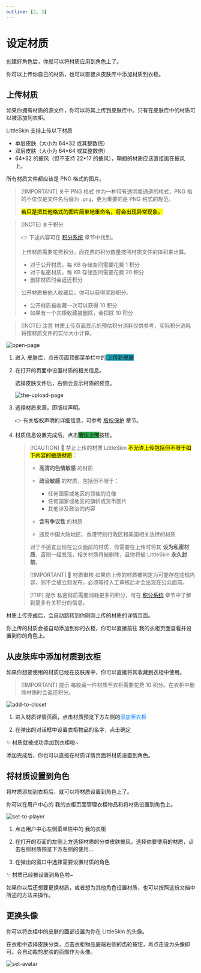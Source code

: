```yaml
---
outline: [2, 3]
---
```


<script setup>
import { faArchive, faUpload, faStar } from '@fortawesome/free-solid-svg-icons'
</script>

# 设定材质

创建好角色后，你就可以将材质应用到角色上了。

你可以上传你自己的材质，也可以直接从皮肤库中添加材质到衣柜。

## 上传材质

如果你拥有材质的源文件，你可以将其上传到皮肤库中。只有在皮肤库中的材质可以被添加到衣柜。

LittleSkin 支持上传以下材质

- 单层皮肤（大小为 64\*32 或其整数倍）
- 双层皮肤（大小为 64\*64 或其整数倍）
- 64\*32 的披风（但不支持 22\*17 的披风），鞘翅的材质应该直接画在披风上。

所有材质文件都应该是 PNG 格式的图片。

> [!IMPORTANT] 关于 PNG 格式
> 作为一种带有透明度通道的格式，PNG 指的不仅仅是文件名后缀为 `.png`，更为重要的是 PNG 格式的规范。
>
> <mark>若只是把其他格式的图片简单地重命名，将会出现异常现象。</mark>

> [!NOTE] 关于积分
>
> 👉 下述内容可在 [积分系统](../score) 章节中找到。
>
> 上传材质需要花费积分，而花费的积分数量按照材质文件的体积来计算。
>
> - 对于公开材质，每 KB 存储空间需要花费 1 积分
> - 对于私密材质，每 KB 存储空间需要花费 20 积分
> - 删除材质时会返还积分
>
> 公开材质被他人收藏后，你可以获得奖励积分。
>
> - 公开材质被收藏一次可以获得 10 积分
> - 如果有一个衣柜收藏被删除，会扣除 10 积分

> [!NOTE] 注意
> 材质上传页面显示的预估积分消耗仅供参考，实际积分消耗将按材质文件的实际大小计算。

![open-page](./assets/textures/1-open-page.webp)

1. 进入<BSSection><FA :icon="faArchive"/> 皮肤库</BSSection>，点击页面顶部菜单栏中的<BSButton style="background-color: #17a2b8;"><FA :icon="faUpload"/> 上传新皮肤</BSButton>

2. 在打开的页面中设置材质的相关信息。

    选择皮肤文件后，右侧会显示材质的预览。

    ![the-upload-page](./assets/textures/5-the-upload-page.webp)

3. 选择<BSSection>材质来源</BSSection>，即版权声明。

    👉 有关版权声明的详细信息，可参考 [版权保护](../copyrights) 章节。

4. 材质信息设置完成后，点击<BSButton style="background-color: #28a745;">确认上传</BSButton>按钮。

    > [!CAUTION] 🚫 禁止上传的材质
    > LittleSkin <mark>不允许上传包括但不限于如下内容的敏感材质</mark>：
    >
    > - **高清的色情敏感** 的材质
    > - **政治敏感** 的材质，包括但不限于：
    >
    >   - 任何国家或地区的领袖的肖像
    >   - 任何国家或地区的旗帜或货币图片
    >   - 其他涉及政治的内容
    >
    > - **含有争议性** 的材质
    > - 违反中国大陆地区、香港特别行政区和美国相关法律的材质
    >
    > 对于不适宜出现在公众面前的材质，你需要在上传时将其 **设为私密材质**，否则一经发现，相关材质将被删除，且你将被 LittleSkin **永久封禁**。

    > [!IMPORTANT] 🔎 材质审核
    > 如果你上传的材质被判定为可能存在违规内容，则不会被立刻发布，必须等待人工审核后才会出现在公众面前。

    > [!TIP] 提示
    > 私密材质需要消耗更多的积分，可在 [积分系统](../score) 章节中了解到更多有关积分的信息。

材质上传完成后，会自动跳转到你刚刚上传的材质的详情页面。

你上传的材质会被自动添加到你的衣柜，你可以直接前往<BSSection><FA :icon="faStar"/> 我的衣柜</BSSection>页面查看并设置到你的角色上。

## 从皮肤库中添加材质到衣柜

如果你想要使用的材质已经在皮肤库中，你可以直接将其收藏到衣柜中使用。

> [!IMPORTANT] 提示
每收藏一件材质至衣柜需要花费 10 积分。在衣柜中删除材质时会返还积分。

![add-to-closet](./assets/textures/2-add-to-closet.webp)

1. 进入材质详情页面，点击材质预览下方左侧的<BSButton style="background-color: transparent; color: #007bff; border-color: #007bff;">添加至衣柜</BSButton>

2. 在弹出的对话框中设置衣柜物品的名字，点击<BSButton>确定</BSButton>

:sparkles: 材质就被成功添加到衣柜啦~

添加完成后，你也可以直接在材质详情页面将材质设置到角色。

## 将材质设置到角色

将材质添加到衣柜后，就可以将材质设置到角色上了。

你可以在用户中心的<BSSection><FA :icon="faStar"/> 我的衣柜</BSSection>页面管理衣柜物品和将材质设置到角色上。

![set-to-player](./assets/textures/3-set-to-player.webp)

1. 点击用户中心左侧菜单栏中的<BSSection><FA :icon="faStar"/> 我的衣柜</BSSection>

2. 在打开的页面的左侧上方选择材质的分类<BSSection>皮肤</BSSection><BSSection>披风</BSSection>，选择你要使用的材质，点击右侧材质预览下方左侧的<BSButton>使用...</BSButton>

3. 在弹出的窗口中选择需要设置材质的角色

:sparkles: 材质已经被设置到角色啦~

如果你以后还想要更换材质，或者想为其他角色设置材质，也可以按照这份文档中所述的方法来操作。

## 更换头像

你可以将衣柜中的皮肤的面部设置为你在 LittleSkin 的头像。

在衣柜中选择<BSSection>皮肤</BSSection>分类，点击衣柜物品底端右侧的齿轮按钮，再点击<BSButton>设为头像</BSButton>即可。会自动裁剪皮肤的面部作为头像。

![set-avatar](./assets/textures/4-set-avatar.webp)
